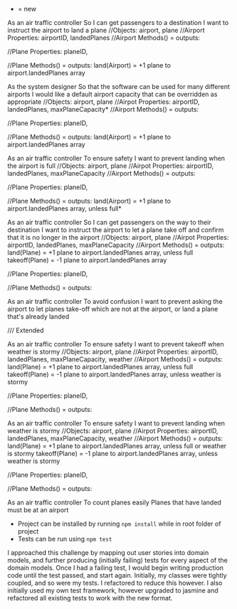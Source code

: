 * = new

As an air traffic controller
So I can get passengers to a destination
I want to instruct the airport to land a plane
//Objects: airport, plane
//Airport Properties:
airportID, landedPlanes
//Airport Methods() = outputs:

//Plane Properties:
planeID,

//Plane Methods() = outputs:
land(Airport) = +1 plane to airport.landedPlanes array



As the system designer
So that the software can be used for many different airports
I would like a default airport capacity that can be overridden as appropriate
//Objects: airport, plane
//Airpot Properties:
airportID, landedPlanes, maxPlaneCapacity*
//Airport Methods() = outputs:

//Plane Properties:
planeID,

//Plane Methods() = outputs:
land(Airport) = +1 plane to airport.landedPlanes array


As an air traffic controller
To ensure safety
I want to prevent landing when the airport is full
//Objects: airport, plane
//Airpot Properties:
airportID, landedPlanes, maxPlaneCapacity
//Airport Methods() = outputs:

//Plane Properties:
planeID,

//Plane Methods() = outputs:
land(Airport) = +1 plane to airport.landedPlanes array, unless full*

As an air traffic controller
So I can get passengers on the way to their destination
I want to instruct the airport to let a plane take off and confirm that it is no longer in the airport
//Objects: airport, plane
//Airpot Properties:
airportID, landedPlanes, maxPlaneCapacity
//Airport Methods() = outputs:
land(Plane) = +1 plane to airport.landedPlanes array, unless full
takeoff(Plane) = -1 plane to airport.landedPlanes array

//Plane Properties:
planeID,

//Plane Methods() = outputs:

As an air traffic controller
To avoid confusion
I want to prevent asking the airport to let planes take-off which are not at the airport, or land a plane that's already landed

/// Extended

As an air traffic controller
To ensure safety
I want to prevent takeoff when weather is stormy
//Objects: airport, plane
//Airpot Properties:
airportID, landedPlanes, maxPlaneCapacity, weather
//Airport Methods() = outputs:
land(Plane) = +1 plane to airport.landedPlanes array, unless full
takeoff(Plane) = -1 plane to airport.landedPlanes array, unless weather is stormy

//Plane Properties:
planeID,

//Plane Methods() = outputs:


As an air traffic controller
To ensure safety
I want to prevent landing when weather is stormy
//Objects: airport, plane
//Airpot Properties:
airportID, landedPlanes, maxPlaneCapacity, weather
//Airport Methods() = outputs:
land(Plane) = +1 plane to airport.landedPlanes array, unless full or weather is stormy
takeoff(Plane) = -1 plane to airport.landedPlanes array, unless weather is stormy

//Plane Properties:
planeID,

//Plane Methods() = outputs:

As an air traffic controller
To count planes easily
Planes that have landed must be at an airport

- Project can be installed by running `npm install` while in root folder of project
- Tests can be run using `npm test`

I approached this challenge by mapping out user stories into domain models, and further producing (initially failing) tests for every aspect of the domain models. Once I had a failing test, I would begin writing production code until the test passed, and start again.
Initially, my classes were tightly coupled, and so were my tests. I refactored to reduce this however. I also initially used my own test framework, however upgraded to jasmine and refactored all existing tests to work with the new format.
